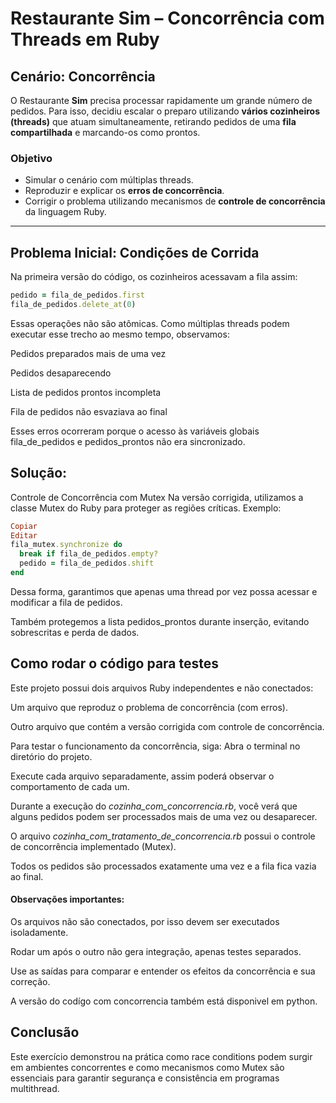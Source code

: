 # Restaurante Sim – Concorrência com Threads em Ruby

## Cenário: Concorrência

O Restaurante **Sim** precisa processar rapidamente um grande número de pedidos. Para isso, decidiu escalar o preparo utilizando **vários cozinheiros (threads)** que atuam simultaneamente, retirando pedidos de uma **fila compartilhada** e marcando-os como prontos.

### Objetivo

- Simular o cenário com múltiplas threads.
- Reproduzir e explicar os **erros de concorrência**.
- Corrigir o problema utilizando mecanismos de **controle de concorrência** da linguagem Ruby.

---

## Problema Inicial: Condições de Corrida

Na primeira versão do código, os cozinheiros acessavam a fila assim:

```ruby
pedido = fila_de_pedidos.first
fila_de_pedidos.delete_at(0)
```

Essas operações não são atômicas. Como múltiplas threads podem executar esse trecho ao mesmo tempo, observamos:

 Pedidos preparados mais de uma vez

 Pedidos desaparecendo

 Lista de pedidos prontos incompleta

 Fila de pedidos não esvaziava ao final

Esses erros ocorreram porque o acesso às variáveis globais fila_de_pedidos e pedidos_prontos não era sincronizado.

## Solução:
Controle de Concorrência com Mutex
Na versão corrigida, utilizamos a classe Mutex do Ruby para proteger as regiões críticas. Exemplo:

```ruby
Copiar
Editar
fila_mutex.synchronize do
  break if fila_de_pedidos.empty?
  pedido = fila_de_pedidos.shift
end
```

Dessa forma, garantimos que apenas uma thread por vez possa acessar e modificar a fila de pedidos.

Também protegemos a lista pedidos_prontos durante inserção, evitando sobrescritas e perda de dados.

## Como rodar o código para testes

Este projeto possui dois arquivos Ruby independentes e não conectados:

Um arquivo que reproduz o problema de concorrência (com erros).

Outro arquivo que contém a versão corrigida com controle de concorrência.

Para testar o funcionamento da concorrência, siga:
Abra o terminal no diretório do projeto.

Execute cada arquivo separadamente, assim poderá observar o comportamento de cada um.

Durante a execução do _cozinha_com_concorrencia.rb_, você verá que alguns pedidos podem ser processados mais de uma vez ou desaparecer.

O arquivo _cozinha_com_tratamento_de_concorrencia.rb_ possui o controle de concorrência implementado (Mutex).

Todos os pedidos são processados exatamente uma vez e a fila fica vazia ao final.

#### Observações importantes:
Os arquivos não são conectados, por isso devem ser executados isoladamente.

Rodar um após o outro não gera integração, apenas testes separados.

Use as saídas para comparar e entender os efeitos da concorrência e sua correção.

A versão do codígo com concorrencia também está disponivel em python.

## Conclusão
Este exercício demonstrou na prática como race conditions podem surgir em ambientes concorrentes e como mecanismos como Mutex são essenciais para garantir segurança e consistência em programas multithread.